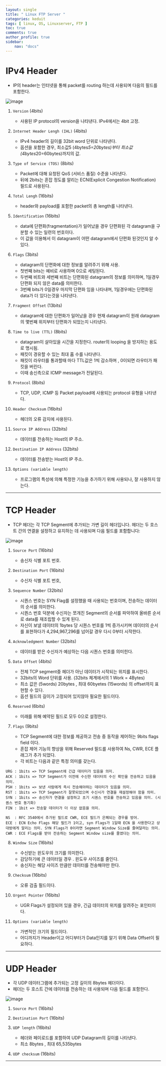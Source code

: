 ```yaml
---
layout: single
title: " Linux FTP Server "
categories: keduit
tags: [ linux, OS, Linuxserver, FTP ]
toc: true 
comments: true
author_profile: true
sidebar:
    nav: "docs"
---
```



# IPv4 Header

* IP의 header는 인터넷을 통해 packet를 routing 하는데 사용되며 다음의 필드를 포함한다.

![image](https://user-images.githubusercontent.com/128279031/228890436-65f43635-86f6-45c5-9fd2-7c46fd13c94f.png)

1. `Version` (4bits)
   * 사용된 IP protocol의 version을 나타낸다. IPv4에서는 4bit 고정.

2. `Internet Header Lengh (IHL)` (4bits) 
   * IPv4 header의 길이를 32bit word 단위로 나타낸다. 
   * 옵션을 포함한 경우, 최소값5 (4bytes*5=20bytes)부터 최소값 (4bytes*20=60bytes)까지의 값.

3. `Type of Service (TOS)` (8bits)
   * Packet에 대해 요청된 QoS (서비스 품질) 수준을 나타낸다. 
   * 뒤에 2bits는 혼잡 정도를 알리는 ECN(Explicit Congestion Notification) 필드로 사용된다.

4. `Total Lengh` (16bits) 
   * header와 payload를 포함한 packet의 총 length를 나타낸다.

5. `Identification` (16bits)  
   * data에 단편화(fragmentation)가 일어났을 경우 단편화된 각 datagram을 구분할 수 있는 일련의 번호이다.  
   * 이 값을 이용해서 이 datagram이 어떤 datagram에서 단편화 된것인지 알 수 있다.

6. `Flags` (3bits)  
   * datagram의 단편화에 대한 정보를 알려주기 위해 사용. 
   * 첫번째 bits는 예비로 사용하며 0으로 세팅된다. 
   * 두번째 비트와 세번째 비트는 단편화된 datagram의 정보를 의미하며, 1일경우 단편화 되지 않은 data를 의미한다.
   * 3번째 bits가 0일경우 마지막 단편화 임을 나타내며, 1일경우에는 단편화된 data가 더 있다는것을 나타낸다.

7. `Fragment Offset` (13bits) 
   * datagram에 대한 단편화가 일어났을 경우 현재 datagram이 원래 datagram의 몇번째 위치부터 단편화가 되었는지 나타낸다.

8. `Time to live (TTL)` (8bits) 
   * datagram이 살아있을 시간을 지정한다. router의 looping 을 방지하는 용도로 명시됨.
   * 패킷이 경유할 수 있는 최대 홉 수를 나타낸다.
   * 패킷이 라우터를 통과할때 마다 TTL값은 1씩 감소하며 , 0이되면 라우터가 패킷을 버린다.
   * 이때 송신측으로 ICMP message가 전달된다.

9. `Protocol` (8bits)
   * TCP, UDP, ICMP 등 Packet payload에 사용되는 protocol 유형을 나타낸다.

10. `Header Checksum` (16bits)
    * 헤더의 오류 감지에 사용된다.

11. `Source IP Address` (32bits)
    * 데이터를 전송하는 Host의 IP 주소.

12. `Destination IP Address` (32bits)
    * 데이터를 전송받는 Host의 IP 주소.

13. `Options (variable length)`
    * 프로그램의 특성에 의해 특정한 기능을 추가하기 위해 사용되나, 잘 사용하지 않는다.

---

# TCP Header

* TCP 헤더는 각 TCP Segment에 추가되는 가변 길이 헤더입니다. 헤더는 두 호스트 간의 연결을 설정하고 유지하는 데 사용되며 다음 필드를 포함합니다:

![image](https://user-images.githubusercontent.com/128279031/228929872-d35965d9-98f7-4abb-bf59-9a115653bb01.png)



1. `Source Port` (16bits)
   * 송신자 식별 포트 번호.

2. `Destination Port` (16bits)
   * 수신자 식별 포트 번호,

3. `Sequence Number` (32bits)
   * 시퀀스 번호는 SYN Flag를 설정했을 때 사용되는 번호이며, 전송하는 데이터의 순서를 의미한다.
   * 시퀀스 번호 덕분에 수신자는 쪼개진 Segment의 순서를 파악하여 올바른 순서로 data를 재조립할 수 있게 된다.
   * 자신이 보낼 데이터의 1bytes 당 시퀀스 번호를 1씩 증가시키며 데이터의 순서를 표현하다가 4,294,967,296를 넘어갈 경우 다시 0부터 시작한다.

4. `Acknowledgment Number` (32bits)
   * 데이터를 받은 수신자가 예상하는 다음 시퀀스 번호를 의미힌다.


5. `Data Offset` (4bits) 
   * 전체 TCP segment중 헤더가 아닌 데이터가 시작되는 위치를 표시한다.
   * 32bits의 Word 단위를 사용. (32bits 체계에서의 1 Work = 4Bytes)
   * 최소 값은 (5words) 20bytes , 최대 60byetes (15words) 의 offset까지 표현할 수 있다.
   * 옵션 필드의 길이가 고정되어 있지않아 필요한 필드이다.

6. `Reserved` (6bits)  
   * 미래를 위해 예약된 필드로 모두 0으로 설정한다.
  
7. `Flags` (9bits)
   * TCP Segment에 대한 정보를 제공하고 전송 중 동작을 제어하는 9bits flags field 이다. 
   * 혼잡 제어 기능의 향상을 위해 Reserved 필드를 사용하여 Ns, CWR, ECE 플래그가 추가 되었다.
   * 각 비트는 다음과 같은 특정 의미를 갖는다.

```
URG : 1bits => TCP Segment에 긴급 데이터가 있음을 의미.
ACK : 1bits => TCP Segment가 이전에 수신한 데이터의 수신 확인을 전송하고 있음을 의미.
PSH : 1bits => 보낸 사람에게 즉시 전송해야하는 데이터가 있음을 의미.
RST : 1bits => TCP Segment가 잘못되었으며 수신시가 연결을 재설정해야 함을 의미.
SYN : 1bits => 송신자가 연결을 설정하고 초기 시퀀스 번호를 전송하고 있음을 의미. (시퀀스 번호 동기화)
FIN : 1bit => 전송할 데이터가 더 이상 없음을 의미.

NS  : RFC 3540에서 추가된 필드로 CWR, ECE 필드가 은폐되는 경우를 방어.
ECE : ECN Echo Flags 해당 필드가 1이고, syn Flags가 1일때 ECN 을 사용한다고 상대방에게 알리는 의미. SYN Flags가 0이라면 Segment Window Size를 줄여달라는 의미.
CWR : ECE Flags를 받아 전송하는 Segment Window size를 줄였다는 의미.
```

8. `Window Size` (16bits)
   * 수신받는 윈도우의 크기를 의미한다.
   * 감당하기에 큰 데이터일 경우 . 윈도우 사이즈를 줄인다.
   * 송신자는 해당 사이즈 만큼만 데이터를 전송해야만 한다.

9. `Checksum` (16bits)
   * 오류 검출 필드이다.

10. `Urgent Pointer` (16bits)
    * UGR Flags가 설정되어 있을 경우, 긴급 데이터의 위치를 알려주는 포인터이다.

11. `Options (variable length)`
    * 가변적인 크기의 필드이다.
    * 어디까지가 Header이고 어디부터가 Data인지를 알기 위해 Data Offset이 필요하다.

---

# UDP Header

* 각 UDP 데이터그램에 추가되는 고정 길이의 8bytes 헤더이다.
* 헤더는 두 호스트 간에 데이터를 전송하는 데 사용되며 다음 필드를 포함한다.


![image](https://user-images.githubusercontent.com/128279031/228930904-1178f327-d101-45be-8ee6-32e6cd3e6892.png)

1. `Source Port` (16bits)

2. `Destination Port` (16bits)

3. `UDP length` (16bits)
   * 헤더와 페이로드를 포함하여 UDP Datagram의 길이를 나타낸다.
   * 최소 8bytes , 최대 65,535bytes

4. `UDP checksum` (16bits)

---

